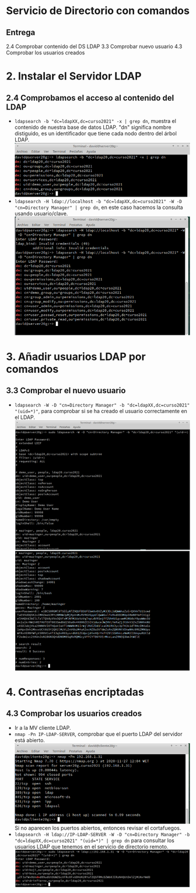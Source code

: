 # Servicio de Directorio con comandos

## Entrega
2.4 Comprobar contenido del DS LDAP 
3.3 Comprobar nuevo usuario
4.3 Comprobar los usuarios creados
# 2. Instalar el Servidor LDAP

## 2.4 Comprobamos el acceso al contenido del LDAP

* `ldapsearch -b "dc=ldapXX,dc=curso2021" -x | grep dn`, muestra el contenido de nuestra base de datos LDAP. "dn" significa nombre distiguido, es un identificador que tiene cada nodo dentro del árbol LDAP.
![](https://github.com/DAVIDQR22/add20-21-david-quintero/blob/master/U4/Practica1/Imagenes/ldap2.png)
* `ldapsearch -H ldap://localhost -b "dc=ldapXX,dc=curso2021" -W -D "cn=Directory Manager" | grep dn`, en este caso hacemos la consulta usando usuario/clave.
![](https://github.com/DAVIDQR22/add20-21-david-quintero/blob/master/U4/Practica1/Imagenes/ldap2-2.PNG)

# 3. Añadir usuarios LDAP por comandos

## 3.3 Comprobar el nuevo usuario

* `ldapsearch -W -D "cn=Directory Manager" -b "dc=ldapXX,dc=curso2021" "(uid=*)"`, para comprobar si se ha creado el usuario correctamente en el LDAP.
![](https://github.com/DAVIDQR22/add20-21-david-quintero/blob/master/U4/Practica1/Imagenes/ldap3-1.PNG)
![](https://github.com/DAVIDQR22/add20-21-david-quintero/blob/master/U4/Practica1/Imagenes/ldap3-2.PNG)

# 4. Contraseñas encriptadas

## 4.3 Comprobar los usuarios creados

* Ir a la MV cliente LDAP.
* `nmap -Pn IP-LDAP-SERVER`, comprobar que el puerto LDAP del servidor está abierto.
![](https://github.com/DAVIDQR22/add20-21-david-quintero/blob/master/U4/Practica1/Imagenes/ldap4-1.PNG)
Si no aparecen los puertos abiertos, entonces revisar el cortafuegos.
* `ldapsearch -H ldap://IP-LDAP-SERVER -W -D "cn=Directory Manager" -b "dc=ldapXX,dc=curso2021" "(uid=*)" | grep dn` para consultar los usuarios LDAP que tenemos en el servicio de directorio remoto.
![](https://github.com/DAVIDQR22/add20-21-david-quintero/blob/master/U4/Practica1/Imagenes/ldap4-2.PNG)
